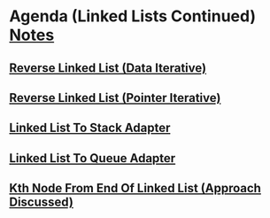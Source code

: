 # Agenda (Linked Lists Continued) [Notes](./lecture-036.pdf)

## [Reverse Linked List (Data Iterative)](https://thatbeautifuldream.github.io/pepcoding-dsa/lecture-036/linked-list/reverse-linked-list-data-iterative)

## [Reverse Linked List (Pointer Iterative)](https://thatbeautifuldream.github.io/pepcoding-dsa/lecture-036/linked-list/reverse-linked-list-pointer-iterative)

## [Linked List To Stack Adapter](https://thatbeautifuldream.github.io/pepcoding-dsa/lecture-036/linked-list/linked-list-to-stack-adapter)

## [Linked List To Queue Adapter](https://thatbeautifuldream.github.io/pepcoding-dsa/lecture-036/linked-list/linked-list-to-queue-adapter)

## [Kth Node From End Of Linked List (Approach Discussed)](https://thatbeautifuldream.github.io/pepcoding-dsa/lecture-036/linked-list/kth-node-from-end-of-linked-list-approach-discussed)
